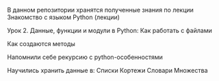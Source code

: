 В данном репозитории хранятся полученные знания по лекции Знакомство с языком Python (лекции) 

Урок 2. Данные, функции и модули в Python:
Как работать с файлами

Как создаются методы

Напомнили себе рекурсию с python-особенностями

Научились хранить данные в:
Списки
Кортежи
Словари
Множества

